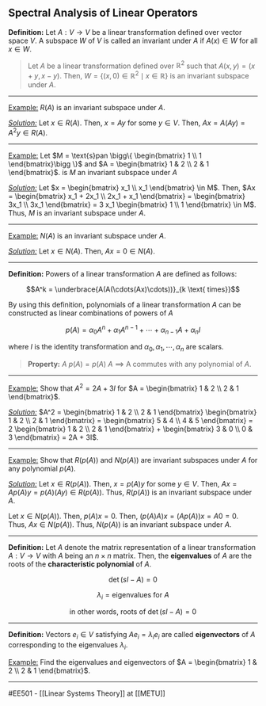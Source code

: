 ## Spectral Analysis of Linear Operators ##

**Definition:** Let $A:V \to V$ be a linear transformation defined over vector space $V$. A subspace $W$ of $V$ is called an invariant under $A$ if $A(x) \in W$ for all $x \in W$.

> Let $A$ be a linear transformation defined over $\mathbb{R}^2$ such that $A(x,y) = (x+y, x-y)$. Then, $W = \{(x,0) \in \mathbb{R}^2 \mid x \in \mathbb{R}\}$ is an invariant subspace under $A$.

--------------------------------------------------------------------------------------------------------------
<ins>Example:</ins> $R(A)$ is an invariant subspace under $A$.  

_<ins>Solution:</ins>_ Let $x \in R(A)$. Then, $x = Ay$ for some $y \in V$. Then, $Ax = A(Ay) = A^2y \in R(A)$.

--------------------------------------------------------------------------------------------------------------
<ins>Example:</ins> Let $M = \text{s}pan \bigg\{ \begin{bmatrix} 1 \\ 1 \end{bmatrix}\bigg \}$ and $A = \begin{bmatrix} 1 & 2 \\ 2 & 1 \end{bmatrix}$. is $M$ an invariant subspace under $A$  

_<ins>Solution:</ins>_ Let $x = \begin{bmatrix} x_1 \\ x_1 \end{bmatrix} \in M$. Then, $Ax = \begin{bmatrix} x_1 + 2x_1 \\ 2x_1 + x_1 \end{bmatrix} = \begin{bmatrix} 3x_1 \\ 3x_1 \end{bmatrix} = 3 x_1 \begin{bmatrix} 1 \\ 1 \end{bmatrix} \in M$. Thus, $M$ is an invariant subspace under $A$.

--------------------------------------------------------------------------------------------------------------
<ins>Example:</ins> $N(A)$ is an invariant subspace under $A$.

_<ins>Solution:</ins>_ Let $x \in N(A)$. Then, $Ax = 0 \in N(A)$.

--------------------------------------------------------------------------------------------------------------
**Definition:** Powers of a linear transformation $A$ are defined as follows:

$$A^k = \underbrace{A(A(\cdots(Ax)\cdots))}_{k \text{ times}}$$

By using this definition, polynomials of a linear transformation $A$ can be constructed as linear combinations of powers of $A$

$$p(A) = \alpha_0 A^n + \alpha_1 A^{n-1} + \cdots + \alpha_{n-1}A + \alpha_n I$$

where $I$ is the identity transformation and $\alpha_0, \alpha_1, \cdots, \alpha_n$ are scalars. 

> **Property:** $A \ p(A) = p(A) \ A \ \implies$ A commutes with any polynomial of $A$.

--------------------------------------------------------------------------------------------------------------
<ins>Example:</ins> Show that $A^2 = 2A + 3I$ for $A = \begin{bmatrix} 1 & 2 \\ 2 & 1 \end{bmatrix}$.

_<ins>Solution:</ins>_ $A^2 = \begin{bmatrix} 1 & 2 \\ 2 & 1 \end{bmatrix} \begin{bmatrix} 1 & 2 \\ 2 & 1 \end{bmatrix} = \begin{bmatrix} 5 & 4 \\ 4 & 5 \end{bmatrix} = 2 \begin{bmatrix} 1 & 2 \\ 2 & 1 \end{bmatrix} + \begin{bmatrix} 3 & 0 \\ 0 & 3 \end{bmatrix} = 2A + 3I$.

--------------------------------------------------------------------------------------------------------------
<ins>Example:</ins> Show that $R(p(A)) \text{ and } N(p(A))$ are invariant subspaces under $A$ for any polynomial $p(A)$.

_<ins>Solution:</ins>_ Let $x \in R(p(A))$. Then, $x = p(A)y$ for some $y \in V$. Then, $Ax = Ap(A)y = p(A)(Ay) \in R(p(A))$. Thus, $R(p(A))$ is an invariant subspace under $A$. 

Let $x \in N(p(A))$. Then, $p(A)x = 0$. Then, $(p(A)A)x = (Ap(A))x = A0 = 0$. Thus, $Ax \in N(p(A))$. Thus, $N(p(A))$ is an invariant subspace under $A$.

--------------------------------------------------------------------------------------------------------------
**Definition:** Let $A$ denote the matrix representation of a linear transformation $A:V \to V$ with $A$ being an $n \times n$ matrix. Then, the **eigenvalues** of $A$ are the roots of the **characteristic polynomial** of $A$.

$$\det(sI - A) = 0$$

$$\lambda_i = \text{eigenvalues for } A $$

$$\text{ in other words, roots of } \det(sI - A) = 0$$

--------------------------------------------------------------------------------------------------------------
**Definition:** Vectors $e_i \in V$ satisfying $Ae_i = \lambda_i e_i$ are called **eigenvectors** of $A$ corresponding to the eigenvalues $\lambda_i$.

<ins>Example:</ins> Find the eigenvalues and eigenvectors of $A = \begin{bmatrix} 1 & 2 \\ 2 & 1 \end{bmatrix}$.






--------------------------------------------------------------------------------------------------------------
#EE501 - [[Linear Systems Theory]] at [[METU]]